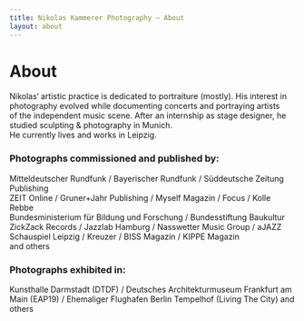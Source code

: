 ```yaml
---
title: Nikolas Kammerer Photography – About
layout: about
---
```


# About

Nikolas‘ artistic practice is dedicated to portraiture (mostly).
His interest in photography evolved while documenting concerts and portraying artists  
of the independent music scene. After an internship as stage designer, he studied sculpting & photography in Munich.  
He currently lives and works in Leipzig.

### Photographs commissioned and published by:

Mitteldeutscher Rundfunk / Bayerischer Rundfunk / Süddeutsche Zeitung Publishing  
ZEIT Online / Gruner+Jahr Publishing / Myself Magazin / Focus / Kolle Rebbe  
Bundesministerium für Bildung und Forschung / Bundesstiftung Baukultur  
ZickZack Records / Jazzlab Hamburg / Nasswetter Music Group / aJAZZ  
Schauspiel Leipzig / Kreuzer / BISS Magazin / KIPPE Magazin  
and others

### Photographs exhibited in:

Kunsthalle Darmstadt (DTDF) / Deutsches Architekturmuseum Frankfurt am Main  (EAP19) / Ehemaliger Flughafen Berlin Tempelhof (Living The City) and others